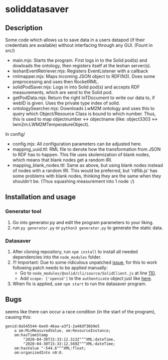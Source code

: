 # soliddatasaver
## Description
Some code which allows us to save data in a users datapod (if their credentials are available) without interfacing through any GUI. (Fount in src/)
- main.mjs: Starts the program. First logs in to the Solid pod(s) and dowloads the ontology, then registers itself at the leshan server(s).
- leshanEventRetriever.mjs: Registers EventListener with a callback
- rmlmapper.mjs: Maps incoming JSON object to RDF(N3). Does some preprocessing and uses then RocketRML.
- solidPodSaver.mjs: Logs in into Solid pod(s) and accepts RDF measurements, which are send to the Solid pod.
- getPodData.mjs: Return the right IoTDocument to write our data to, if webID is given. Uses the private type index of solid.
- ontologySearcher.mjs: Downloads LwM2M ontology and uses this to query which Object/Resource Class is bound to which number.
Thus, this is used to map objectnumber <-> objectname (like: object3303 <-> lwm2m:LWM2MTemperatureObject).

In config/
- config.mjs: All configuration parameters can be adjusted here.
- mapping_uuid.ttl: RML file to denote how the transformation from JSON to RDF has to happen.
This file uses skolemization of blank nodes, which means that blank nodes get a random IRI.
- mapping_blank_nodes.ttl: Same as above, but using blank nodes instead of nodes with a random IRI.
This would be preferred, but 'rdflib.js' has some problems with blank nodes, thinking they are the same when they shouldn't be. (Thus squashing measurement into 1 node :/)

## Installation and usage

### Generator tool

1. Go into generator.py and edit the program parameters to your liking.
2. run `py generator.py` or `python3 generator.py` to generate the static data.

### Datasaver

1. After cloning repository, run `npm install` to install all needed dependencies into the `node_modules` folder.
2. !!! Important: Due to some ridiculous unpatched [issue](https://github.com/solid/solid-cli/issues/15), for this to work following patch needs to be applied manually:
    - Go to `node_modules/@solid/cli/source/SolidClient.js` at line [110](https://github.com/solid/solid-cli/blob/4cf28cb271aa5de23fcff6e4d11ce1be48e48d19/src/SolidClient.js#L110).
    - Add `scope: ['openid']` to the `authenticate` object just like [here](https://github.com/solid/oidc-rp/blob/master/src/RelyingParty.js#L68).
3. When fix is applied, use `npm start` to run the datasaver program.


## Bugs

seems like there can occur a race condition (in the start of the program), causing this:
```
genid:8a545544-6ee9-46aa-a3f1-2a48df36b9e5
    a om:MinMeasuredValue, om:ResourceInstance;
    om:hasTimeStamp
        "2020-04-30T15:33:12.313Z"^^XML:dateTime,
        "2020-04-30T15:33:12.569Z"^^XML:dateTime;
    om:hasValue "-544.6"^^XML:float;
    om:organizedInto n0:0.
```

